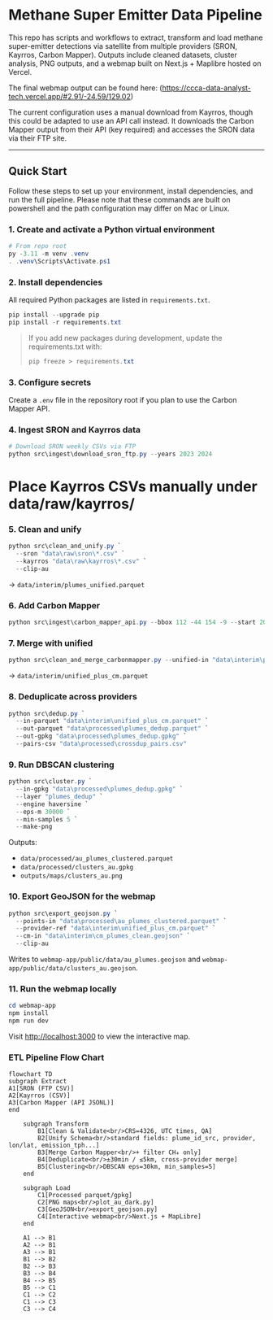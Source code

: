 # Methane Super Emitter Data Pipeline

This repo has scripts and workflows to extract, transform and load methane super-emitter detections via satellite from multiple providers (SRON, Kayrros, Carbon Mapper). Outputs include cleaned datasets, cluster analysis, PNG outputs, and a webmap built on Next.js + Maplibre hosted on Vercel.

The final webmap output can be found here: (https://ccca-data-analyst-tech.vercel.app/#2.91/-24.59/129.02)

The current configuration uses a manual download from Kayrros, though this could be adapted to use an API call instead.
It downloads the Carbon Mapper output from their API (key required) and accesses the SRON data via their FTP site.

---

## Quick Start

Follow these steps to set up your environment, install dependencies, and run the full pipeline. Please note that these commands are built on
powershell and the path configuration may differ on Mac or Linux.

### 1. Create and activate a Python virtual environment

```powershell
# From repo root
py -3.11 -m venv .venv
. .venv\Scripts\Activate.ps1
```

### 2. Install dependencies

All required Python packages are listed in `requirements.txt`.

```powershell
pip install --upgrade pip
pip install -r requirements.txt
```

> If you add new packages during development, update the requirements.txt with:
>
> ```powershell
> pip freeze > requirements.txt
> ```

### 3. Configure secrets

Create a `.env` file in the repository root if you plan to use the Carbon Mapper API.

### 4. Ingest SRON and Kayrros data

```powershell
# Download SRON weekly CSVs via FTP
python src\ingest\download_sron_ftp.py --years 2023 2024
```

# Place Kayrros CSVs manually under data/raw/kayrros/

### 5. Clean and unify

```powershell
python src\clean_and_unify.py `
  --sron "data\raw\sron\*.csv" `
  --kayrros "data\raw\kayrros\*.csv" `
  --clip-au
```

→ `data/interim/plumes_unified.parquet`

### 6. Add Carbon Mapper

```powershell
python src\ingest\carbon_mapper_api.py --bbox 112 -44 154 -9 --start 2019-01-01 --end 2025-12-31 --verbose
```

### 7. Merge with unified

```powershell
python src\clean_and_merge_carbonmapper.py --unified-in "data\interim\plumes_unified.parquet" --clip-au
```

→ `data/interim/unified_plus_cm.parquet`

### 8. Deduplicate across providers

```powershell
python src\dedup.py `
  --in-parquet "data\interim\unified_plus_cm.parquet" `
  --out-parquet "data\processed\plumes_dedup.parquet" `
  --out-gpkg "data\processed\plumes_dedup.gpkg" `
  --pairs-csv "data\processed\crossdup_pairs.csv"
```

### 9. Run DBSCAN clustering

```powershell
python src\cluster.py `
  --in-gpkg "data\processed\plumes_dedup.gpkg" `
  --layer "plumes_dedup" `
  --engine haversine `
  --eps-m 30000 `
  --min-samples 5 `
  --make-png
```

Outputs:

- `data/processed/au_plumes_clustered.parquet`
- `data/processed/clusters_au.gpkg`
- `outputs/maps/clusters_au.png`

### 10. Export GeoJSON for the webmap

```powershell
python src\export_geojson.py `
  --points-in "data\processed\au_plumes_clustered.parquet" `
  --provider-ref "data\interim\unified_plus_cm.parquet" `
  --cm-in "data\interim\cm_plumes_clean.geojson" `
  --clip-au
```

Writes to `webmap-app/public/data/au_plumes.geojson` and `webmap-app/public/data/clusters_au.geojson`.

### 11. Run the webmap locally

```powershell
cd webmap-app
npm install
npm run dev
```

Visit [http://localhost:3000](http://localhost:3000) to view the interactive map.

### ETL Pipeline Flow Chart

```mermaid
flowchart TD
subgraph Extract
A1[SRON (FTP CSV)]
A2[Kayrros (CSV)]
A3[Carbon Mapper (API JSONL)]
end

    subgraph Transform
        B1[Clean & Validate<br/>CRS=4326, UTC times, QA]
        B2[Unify Schema<br/>standard fields: plume_id_src, provider, lon/lat, emission_tph...]
        B3[Merge Carbon Mapper<br/>+ filter CH₄ only]
        B4[Deduplicate<br/>±30min / ≤5km, cross-provider merge]
        B5[Clustering<br/>DBSCAN eps=30km, min_samples=5]
    end

    subgraph Load
        C1[Processed parquet/gpkg]
        C2[PNG maps<br/>plot_au_dark.py]
        C3[GeoJSON<br/>export_geojson.py]
        C4[Interactive webmap<br/>Next.js + MapLibre]
    end

    A1 --> B1
    A2 --> B1
    A3 --> B1
    B1 --> B2
    B2 --> B3
    B3 --> B4
    B4 --> B5
    B5 --> C1
    C1 --> C2
    C1 --> C3
    C3 --> C4
```
